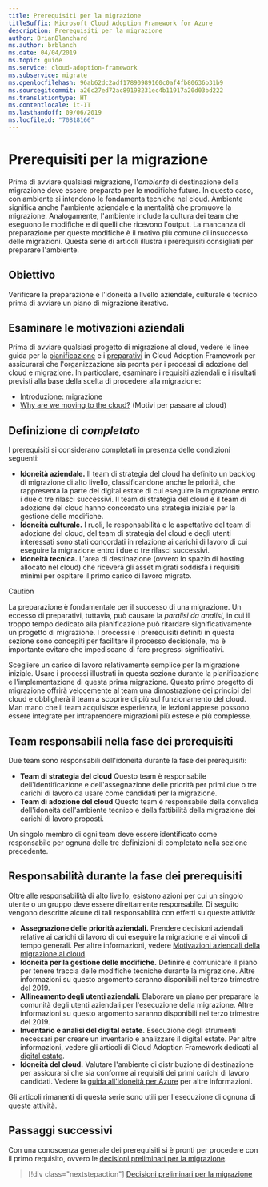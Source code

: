 ```yaml
---
title: Prerequisiti per la migrazione
titleSuffix: Microsoft Cloud Adoption Framework for Azure
description: Prerequisiti per la migrazione
author: BrianBlanchard
ms.author: brblanch
ms.date: 04/04/2019
ms.topic: guide
ms.service: cloud-adoption-framework
ms.subservice: migrate
ms.openlocfilehash: 96ab62dc2adf17890989160c0af4fb80636b31b9
ms.sourcegitcommit: a26c27ed72ac89198231ec4b11917a20d03bd222
ms.translationtype: HT
ms.contentlocale: it-IT
ms.lasthandoff: 09/06/2019
ms.locfileid: "70818166"
---
```

# <a name="prerequisites-for-migration"></a>Prerequisiti per la migrazione

Prima di avviare qualsiasi migrazione, l'_ambiente_ di destinazione della migrazione deve essere preparato per le modifiche future. In questo caso, con ambiente si intendono le fondamenta tecniche nel cloud. Ambiente significa anche l'ambiente aziendale e la mentalità che promuove la migrazione. Analogamente, l'ambiente include la cultura dei team che eseguono le modifiche e di quelli che ricevono l'output. La mancanza di preparazione per queste modifiche è il motivo più comune di insuccesso delle migrazioni. Questa serie di articoli illustra i prerequisiti consigliati per preparare l'ambiente.

## <a name="objective"></a>Obiettivo

Verificare la preparazione e l'idoneità a livello aziendale, culturale e tecnico prima di avviare un piano di migrazione iterativo.

## <a name="review-business-drivers"></a>Esaminare le motivazioni aziendali

Prima di avviare qualsiasi progetto di migrazione al cloud, vedere le linee guida per la [pianificazione](../../../business-strategy/index.md) e i [preparativi](../../../ready/index.md) in Cloud Adoption Framework per assicurarsi che l'organizzazione sia pronta per i processi di adozione del cloud e migrazione. In particolare, esaminare i requisiti aziendali e i risultati previsti alla base della scelta di procedere alla migrazione:

- [Introduzione: migrazione](../../../getting-started/migrate.md)
- [Why are we moving to the cloud?](../../../business-strategy/motivations-why-are-we-moving-to-the-cloud.md) (Motivi per passare al cloud)

## <a name="definition-of-done"></a>Definizione di *completato*

I prerequisiti si considerano completati in presenza delle condizioni seguenti:

- **Idoneità aziendale.** Il team di strategia del cloud ha definito un backlog di migrazione di alto livello, classificandone anche le priorità, che rappresenta la parte del digital estate di cui eseguire la migrazione entro i due o tre rilasci successivi. Il team di strategia del cloud e il team di adozione del cloud hanno concordato una strategia iniziale per la gestione delle modifiche.
- **Idoneità culturale.** I ruoli, le responsabilità e le aspettative del team di adozione del cloud, del team di strategia del cloud e degli utenti interessati sono stati concordati in relazione ai carichi di lavoro di cui eseguire la migrazione entro i due o tre rilasci successivi.
- **Idoneità tecnica.** L'area di destinazione (ovvero lo spazio di hosting allocato nel cloud) che riceverà gli asset migrati soddisfa i requisiti minimi per ospitare il primo carico di lavoro migrato.

> [!CAUTION]
> La preparazione è fondamentale per il successo di una migrazione. Un eccesso di preparativi, tuttavia, può causare la *paralisi da analisi*, in cui il troppo tempo dedicato alla pianificazione può ritardare significativamente un progetto di migrazione. I processi e i prerequisiti definiti in questa sezione sono concepiti per facilitare il processo decisionale, ma è importante evitare che impediscano di fare progressi significativi.
>
> Scegliere un carico di lavoro relativamente semplice per la migrazione iniziale. Usare i processi illustrati in questa sezione durante la pianificazione e l'implementazione di questa prima migrazione. Questo primo progetto di migrazione offrirà velocemente al team una dimostrazione dei principi del cloud e obbligherà il team a scoprire di più sul funzionamento del cloud. Man mano che il team acquisisce esperienza, le lezioni apprese possono essere integrate per intraprendere migrazioni più estese e più complesse.

## <a name="accountability-during-prerequisites"></a>Team responsabili nella fase dei prerequisiti

Due team sono responsabili dell'idoneità durante la fase dei prerequisiti:

- **Team di strategia del cloud** Questo team è responsabile dell'identificazione e dell'assegnazione delle priorità per primi due o tre carichi di lavoro da usare come candidati per la migrazione.
- **Team di adozione del cloud** Questo team è responsabile della convalida dell'idoneità dell'ambiente tecnico e della fattibilità della migrazione dei carichi di lavoro proposti.

Un singolo membro di ogni team deve essere identificato come responsabile per ognuna delle tre definizioni di completato nella sezione precedente.

## <a name="responsibilities-during-prerequisites"></a>Responsabilità durante la fase dei prerequisiti

Oltre alle responsabilità di alto livello, esistono azioni per cui un singolo utente o un gruppo deve essere direttamente responsabile. Di seguito vengono descritte alcune di tali responsabilità con effetti su queste attività:

- **Assegnazione delle priorità aziendali.** Prendere decisioni aziendali relative ai carichi di lavoro di cui eseguire la migrazione e ai vincoli di tempo generali. Per altre informazioni, vedere [Motivazioni aziendali della migrazione al cloud](../../../business-strategy/motivations-why-are-we-moving-to-the-cloud.md).
- **Idoneità per la gestione delle modifiche.** Definire e comunicare il piano per tenere traccia delle modifiche tecniche durante la migrazione. Altre informazioni su questo argomento saranno disponibili nel terzo trimestre del 2019.
- **Allineamento degli utenti aziendali.** Elaborare un piano per preparare la comunità degli utenti aziendali per l'esecuzione della migrazione. Altre informazioni su questo argomento saranno disponibili nel terzo trimestre del 2019.
- **Inventario e analisi del digital estate.** Esecuzione degli strumenti necessari per creare un inventario e analizzare il digital estate. Per altre informazioni, vedere gli articoli di Cloud Adoption Framework dedicati al [digital estate](../../../digital-estate/index.md).
- **Idoneità del cloud.** Valutare l'ambiente di distribuzione di destinazione per assicurarsi che sia conforme ai requisiti dei primi carichi di lavoro candidati. Vedere la [guida all'idoneità per Azure](../../../ready/azure-readiness-guide/index.md) per altre informazioni.

Gli articoli rimanenti di questa serie sono utili per l'esecuzione di ognuna di queste attività.

## <a name="next-steps"></a>Passaggi successivi

Con una conoscenza generale dei prerequisiti si è pronti per procedere con il primo requisito, ovvero le [decisioni preliminari per la migrazione](./decisions.md).

> [!div class="nextstepaction"]
> [Decisioni preliminari per la migrazione](./decisions.md)
